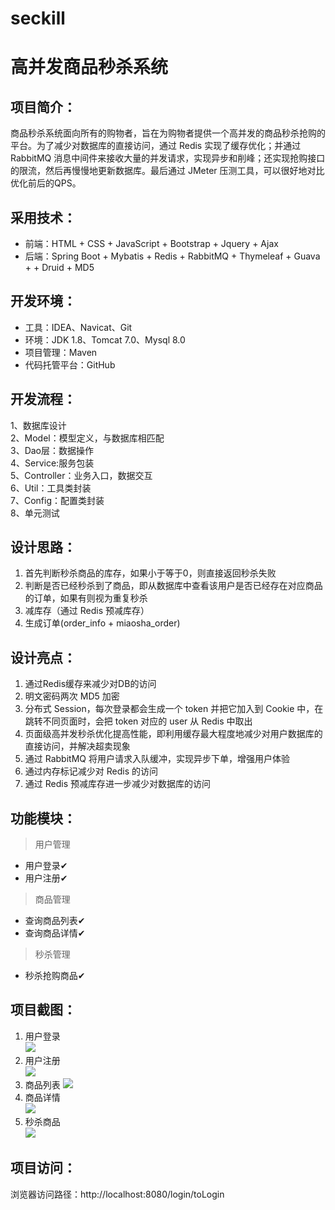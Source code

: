 # seckill

# 高并发商品秒杀系统

## 项目简介：

商品秒杀系统面向所有的购物者，旨在为购物者提供一个高并发的商品秒杀抢购的平台。为了减少对数据库的直接访问，通过 Redis 实现了缓存优化；并通过 RabbitMQ 消息中间件来接收大量的并发请求，实现异步和削峰；还实现抢购接口的限流，然后再慢慢地更新数据库。最后通过 JMeter 压测工具，可以很好地对比优化前后的QPS。


## 采用技术：
- 前端：HTML + CSS + JavaScript + Bootstrap + Jquery + Ajax
- 后端：Spring Boot + Mybatis + Redis + RabbitMQ + Thymeleaf + Guava + + Druid + MD5

## 开发环境：
- 工具：IDEA、Navicat、Git
- 环境：JDK 1.8、Tomcat 7.0、Mysql 8.0
- 项目管理：Maven
- 代码托管平台：GitHub

## 开发流程：  
1、数据库设计  
2、Model：模型定义，与数据库相匹配  
3、Dao层：数据操作  
4、Service:服务包装  
5、Controller：业务入口，数据交互   
6、Util：工具类封装   
7、Config：配置类封装    
8、单元测试


## 设计思路：
1. 首先判断秒杀商品的库存，如果小于等于0，则直接返回秒杀失败
2. 判断是否已经秒杀到了商品，即从数据库中查看该用户是否已经存在对应商品的订单，如果有则视为重复秒杀
3. 减库存（通过 Redis 预减库存）
4. 生成订单(order_info + miaosha_order)


## 设计亮点： 
1. 通过Redis缓存来减少对DB的访问
2. 明文密码两次 MD5 加密
3. 分布式 Session，每次登录都会生成一个 token 并把它加入到 Cookie 中，在跳转不同页面时，会把 token 对应的 user 从 Redis 中取出
4. 页面级高并发秒杀优化提高性能，即利用缓存最大程度地减少对用户数据库的直接访问，并解决超卖现象
5. 通过 RabbitMQ 将用户请求入队缓冲，实现异步下单，增强用户体验
6. 通过内存标记减少对 Redis 的访问
7. 通过 Redis 预减库存进一步减少对数据库的访问


## 功能模块：  

> 用户管理

- 用户登录✔
- 用户注册✔

> 商品管理

- 查询商品列表✔
- 查询商品详情✔

> 秒杀管理

- 秒杀抢购商品✔


## 项目截图： 

1. 用户登录  
![](https://img-blog.csdnimg.cn/20210318020845714.png?x-oss-process=image/watermark,type_ZmFuZ3poZW5naGVpdGk,shadow_10,text_aHR0cHM6Ly9ibG9nLmNzZG4ubmV0L3dlaXhpbl80MzU0ODMxMA==,size_16,color_FFFFFF,t_70)
2. 用户注册  
![](https://img-blog.csdnimg.cn/20210318020845838.png?x-oss-process=image/watermark,type_ZmFuZ3poZW5naGVpdGk,shadow_10,text_aHR0cHM6Ly9ibG9nLmNzZG4ubmV0L3dlaXhpbl80MzU0ODMxMA==,size_16,color_FFFFFF,t_70)
3. 商品列表 
![](https://img-blog.csdnimg.cn/20210318020847344.png?x-oss-process=image/watermark,type_ZmFuZ3poZW5naGVpdGk,shadow_10,text_aHR0cHM6Ly9ibG9nLmNzZG4ubmV0L3dlaXhpbl80MzU0ODMxMA==,size_16,color_FFFFFF,t_70)
4. 商品详情  
![](https://img-blog.csdnimg.cn/20210318020846115.png?x-oss-process=image/watermark,type_ZmFuZ3poZW5naGVpdGk,shadow_10,text_aHR0cHM6Ly9ibG9nLmNzZG4ubmV0L3dlaXhpbl80MzU0ODMxMA==,size_16,color_FFFFFF,t_70)
5. 秒杀商品  
![](https://img-blog.csdnimg.cn/20210318020846306.png?x-oss-process=image/watermark,type_ZmFuZ3poZW5naGVpdGk,shadow_10,text_aHR0cHM6Ly9ibG9nLmNzZG4ubmV0L3dlaXhpbl80MzU0ODMxMA==,size_16,color_FFFFFF,t_70)


## 项目访问：  
浏览器访问路径：http://localhost:8080/login/toLogin
